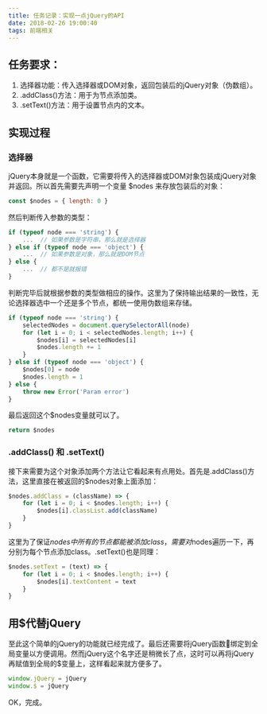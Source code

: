 ```yaml
---
title: 任务记录：实现一点jQuery的API
date: 2018-02-26 19:00:40
tags: 前端相关
---
```


## 任务要求：

1. 选择器功能：传入选择器或DOM对象，返回包装后的jQuery对象（伪数组）。
2. .addClass()方法：用于为节点添加类。
3. .setText()方法：用于设置节点内的文本。

## 实现过程

### 选择器

jQuery本身就是一个函数，它需要将传入的选择器或DOM对象包装成jQuery对象并返回。所以首先需要先声明一个变量 $nodes 来存放包装后的对象：

``` js
const $nodes = { length: 0 }
```

然后判断传入参数的类型：

``` js
if (typeof node === 'string') {
    ...  // 如果参数是字符串，那么就是选择器
} else if (typeof node === 'object') {
    ...  // 如果参数是对象，那么就是DOM节点
} else {
    ...  // 都不是就报错
}
```

判断完毕后就根据参数的类型做相应的操作。这里为了保持输出结果的一致性，无论选择器选中一个还是多个节点，都统一使用伪数组来存储。

``` js
if (typeof node === 'string') {
    selectedNodes = document.querySelectorAll(node)
    for (let i = 0; i < selectedNodes.length; i++) {
        $nodes[i] = selectedNodes[i]
        $nodes.length += 1
    }
} else if (typeof node === 'object') {
    $nodes[0] = node
    $nodes.length = 1
} else {
    throw new Error('Param error')
}
```

最后返回这个$nodes变量就可以了。

``` js
return $nodes
```

### .addClass() 和 .setText()

接下来需要为这个对象添加两个方法让它看起来有点用处。首先是.addClass()方法，这里直接在被返回的$nodes对象上面添加：

``` js
$nodes.addClass = (className) => {
    for (let i = 0; i < $nodes.length; i++) {
        $nodes[i].classList.add(className)
    }
}
```

这里为了保证$nodes中所有的节点都能被添加class，需要对$nodes遍历一下，再分别为每个节点添加class。.setText()也是同理：

``` js
$nodes.setText = (text) => {
    for (let i = 0; i < $nodes.length; i++) {
        $nodes[i].textContent = text
    }
}
```

## 用$代替jQuery

至此这个简单的jQuery的功能就已经完成了。最后还需要将jQuery函数绑定到全局变量以方便调用。然而jQuery这个名字还是稍微长了点，这时可以再将jQuery再赋值到全局的$变量上，这样看起来就方便多了。

``` js
window.jQuery = jQuery
window.$ = jQuery
```

OK，完成。